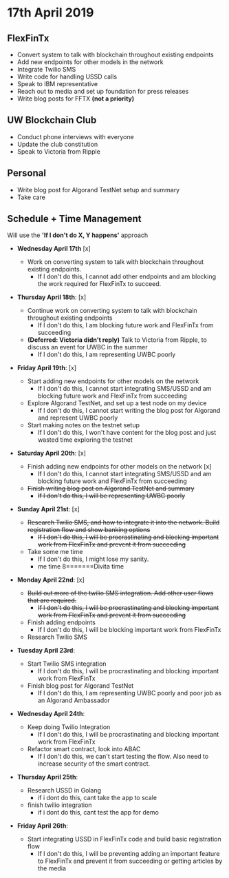 # 17th April 2019

## FlexFinTx

- Convert system to talk with blockchain throughout existing endpoints
- Add new endpoints for other models in the network
- Integrate Twilio SMS
- Write code for handling USSD calls
- Speak to IBM representative
- Reach out to media and set up foundation for press releases
- Write blog posts for FFTX **(not a priority)**

## UW Blockchain Club

- Conduct phone interviews with everyone
- Update the club constitution
- Speak to Victoria from Ripple

## Personal

- Write blog post for Algorand TestNet setup and summary
- Take care

## Schedule + Time Management

Will use the **'If I don't do X, Y happens'** approach

- **Wednesday April 17th** [x]

  - Work on converting system to talk with blockchain throughout existing endpoints.
    - If I don't do this, I cannot add other endpoints and am blocking the work required for FlexFinTx to succeed.

- **Thursday April 18th**: [x]

  - Continue work on converting system to talk with blockchain throughout existing endpoints
    - If I don't do this, I am blocking future work and FlexFinTx from succeeding
  - **(Deferred: Victoria didn't reply)** Talk to Victoria from Ripple, to discuss an event for UWBC in the summer
    - If I don't do this, I am representing UWBC poorly

- **Friday April 19th**: [x]

  - Start adding new endpoints for other models on the network
    - If I don't do this, I cannot start integrating SMS/USSD and am blocking future work and FlexFinTx from succeeding
  - Explore Algorand TestNet, and set up a test node on my device
    - If I don't do this, I cannot start writing the blog post for Algorand and represent UWBC poorly
  - Start making notes on the testnet setup
    - If I don't do this, I won't have content for the blog post and just wasted time exploring the testnet

- **Saturday April 20th**: [x]

  - Finish adding new endpoints for other models on the network [x]
    - If I don't do this, I cannot start integrating SMS/USSD and am blocking future work and FlexFinTx from succeeding
  - ~~Finish writing blog post on Algorand TestNet and summary~~
    - ~~If I don't do this, I will be representing UWBC poorly~~

- **Sunday April 21st**: [x]

  - ~~Research Twilio SMS, and how to integrate it into the network. Build registration flow and show banking options~~
    - ~~If I don't do this, I will be procrastinating and blocking important work from FlexFinTx and prevent it from succeeding~~
  - Take some me time
    - If I don't do this, I might lose my sanity.
    - me time 8=======Divita time

- **Monday April 22nd**: [x]

  - ~~Build out more of the twilio SMS integration. Add other user flows that are required.~~
    - ~~If I don't do this, I will be procrastinating and blocking important work from FlexFinTx and prevent it from succeeding~~
  - Finish adding endpoints
    - If I don't do this, I will be blocking important work from FlexFinTx
  - Research Twilio SMS

* **Tuesday April 23rd**:

  - Start Twilio SMS integration
    - If I don't do this, I will be procrastinating and blocking important work from FlexFinTx
  - Finish blog post for Algorand TestNet
    - If I don't do this, I am representing UWBC poorly and poor job as an Algorand Ambassador

* **Wednesday April 24th**:

  - Keep doing Twilio Integration
    - If I don't do this, I will be procrastinating and blocking important work from FlexFinTx
  - Refactor smart contract, look into ABAC
    - If I don't do this, we can't start testing the flow. Also need to increase security of the smart contract.

* **Thursday April 25th**:

  - Research USSD in Golang
    - if i dont do this, cant take the app to scale
  - finish twilio integration
    - if i dont do this, cant test the app for demo

* **Friday April 26th**:

  - Start integrating USSD in FlexFinTx code and build basic registration flow
    - If I don't do this, I will be preventing adding an important feature to FlexFinTx and prevent it from succeeding or getting articles by the media
